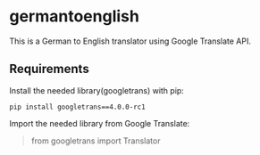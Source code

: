# germantoenglish
This is a German to English translator using Google Translate API.

## Requirements


Install the needed library(googletrans) with pip:

```console
pip install googletrans==4.0.0-rc1
```
Import the needed library from Google Translate:

> from googletrans import Translator



